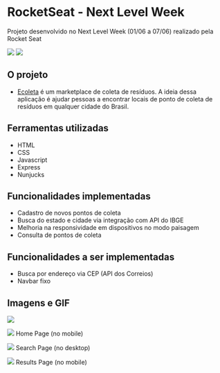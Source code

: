 # RocketSeat - Next Level Week
Projeto desenvolvido no Next Level Week (01/06 a 07/06) realizado pela Rocket Seat

![](https://img.shields.io/github/languages/count/caroldf07/rocketseat_NLW?color=green&style=for-the-badge) ![](https://img.shields.io/github/languages/top/caroldf07/rocketseat_NLW?style=for-the-badge)

## O projeto

- [Ecoleta](https://www.figma.com/file/1SxgOMojOB2zYT0Mdk28lB/Ecoleta?node-id=0%3A1) é um marketplace de coleta de resíduos. A ideia dessa aplicação é ajudar pessoas a encontrar locais de ponto de coleta de resíduos em qualquer cidade do Brasil.

## Ferramentas utilizadas 

- HTML
- CSS
- Javascript
- Express
- Nunjucks

## Funcionalidades implementadas

- Cadastro de novos pontos de coleta
- Busca do estado e cidade via integração com API do IBGE 
- Melhoria na responsividade em dispositivos no modo paisagem
- Consulta de pontos de coleta

## Funcionalidades a ser implementadas

- Busca por endereço via CEP (API dos Correios)
- Navbar fixo

## Imagens e GIF
![](https://imgur.com/RBSMF5s.gif)

![](https://i.imgur.com/ZqCdefn.png)
Home Page (no mobile)

![](https://imgur.com/P8pEW5G.png)
Search Page (no desktop)

![](https://imgur.com/VabaObK.png)
Results Page (no mobile)
